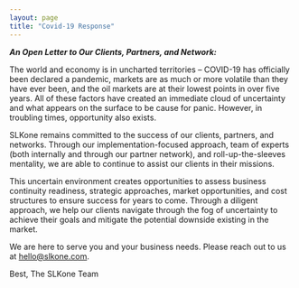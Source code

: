 ```yaml
---
layout: page
title: "Covid-19 Response"
---
```


***An Open Letter to Our Clients, Partners, and Network:***

The world and economy is in uncharted territories – COVID-19 has officially been declared a pandemic, markets are as much or more volatile than they have ever been, and the oil markets are at their lowest points in over five years. All of these factors have created an immediate cloud of uncertainty and what appears on the surface to be cause for panic. However, in troubling times, opportunity also exists.

SLKone remains committed to the success of our clients, partners, and networks. Through our implementation-focused approach, team of experts (both internally and through our partner network), and roll-up-the-sleeves mentality, we are able to continue to assist our clients in their missions.

This uncertain environment creates opportunities to assess business continuity readiness, strategic approaches, market opportunities, and cost structures to ensure success for years to come. Through a diligent approach, we help our clients navigate through the fog of uncertainty to achieve their goals and mitigate the potential downside existing in the market. 

We are here to serve you and your business needs. Please reach out to us at hello@slkone.com.
 
Best,
The SLKone Team
